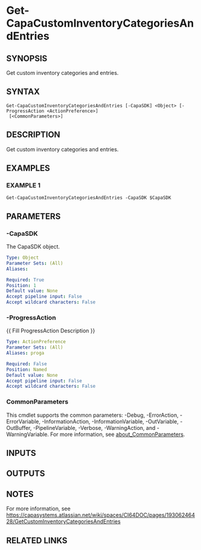 # Get-CapaCustomInventoryCategoriesAndEntries

## SYNOPSIS
Get custom inventory categories and entries.

## SYNTAX

```
Get-CapaCustomInventoryCategoriesAndEntries [-CapaSDK] <Object> [-ProgressAction <ActionPreference>]
 [<CommonParameters>]
```

## DESCRIPTION
Get custom inventory categories and entries.

## EXAMPLES

### EXAMPLE 1
```
Get-CapaCustomInventoryCategoriesAndEntries -CapaSDK $CapaSDK
```

## PARAMETERS

### -CapaSDK
The CapaSDK object.

```yaml
Type: Object
Parameter Sets: (All)
Aliases:

Required: True
Position: 1
Default value: None
Accept pipeline input: False
Accept wildcard characters: False
```

### -ProgressAction
{{ Fill ProgressAction Description }}

```yaml
Type: ActionPreference
Parameter Sets: (All)
Aliases: proga

Required: False
Position: Named
Default value: None
Accept pipeline input: False
Accept wildcard characters: False
```

### CommonParameters
This cmdlet supports the common parameters: -Debug, -ErrorAction, -ErrorVariable, -InformationAction, -InformationVariable, -OutVariable, -OutBuffer, -PipelineVariable, -Verbose, -WarningAction, and -WarningVariable. For more information, see [about_CommonParameters](http://go.microsoft.com/fwlink/?LinkID=113216).

## INPUTS

## OUTPUTS

## NOTES
For more information, see https://capasystems.atlassian.net/wiki/spaces/CI64DOC/pages/19306246428/GetCustomInventoryCategoriesAndEntries

## RELATED LINKS
